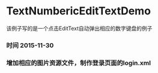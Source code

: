 ﻿# TextNumbericEditTextDemo
该例子写的是一个点击EditText自动弹出相应的数字键盘的例子

### 时间 2015-11-30
### 增加相应的图片资源文件，制作登录页面的login.xml

